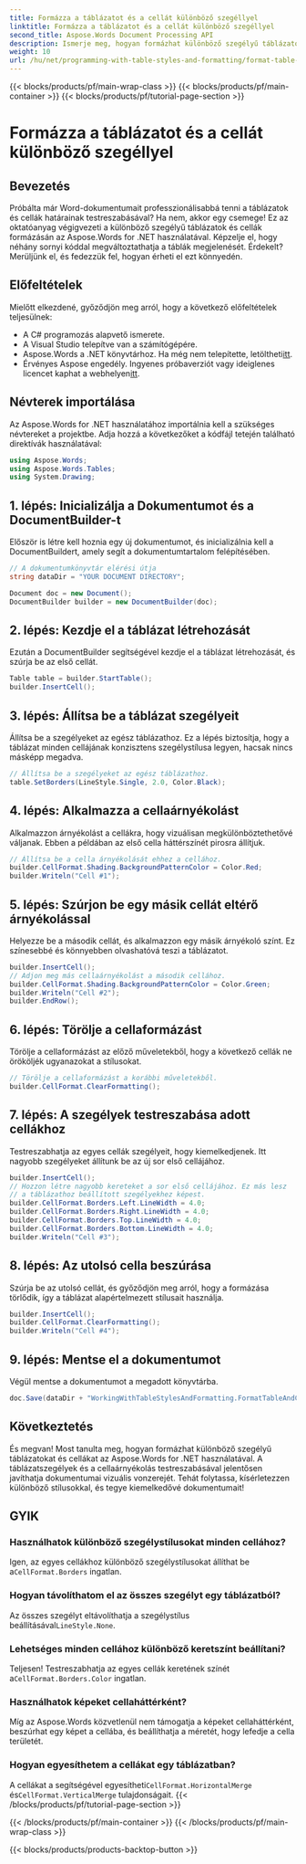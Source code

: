 ```yaml
---
title: Formázza a táblázatot és a cellát különböző szegéllyel
linktitle: Formázza a táblázatot és a cellát különböző szegéllyel
second_title: Aspose.Words Document Processing API
description: Ismerje meg, hogyan formázhat különböző szegélyű táblázatokat és cellákat az Aspose.Words for .NET használatával. Javítsa Word-dokumentumait testreszabott táblázatstílusokkal és cellaárnyékolással.
weight: 10
url: /hu/net/programming-with-table-styles-and-formatting/format-table-and-cell-with-different-borders/
---
```


{{< blocks/products/pf/main-wrap-class >}}
{{< blocks/products/pf/main-container >}}
{{< blocks/products/pf/tutorial-page-section >}}

# Formázza a táblázatot és a cellát különböző szegéllyel

## Bevezetés

Próbálta már Word-dokumentumait professzionálisabbá tenni a táblázatok és cellák határainak testreszabásával? Ha nem, akkor egy csemege! Ez az oktatóanyag végigvezeti a különböző szegélyű táblázatok és cellák formázásán az Aspose.Words for .NET használatával. Képzelje el, hogy néhány sornyi kóddal megváltoztathatja a táblák megjelenését. Érdekelt? Merüljünk el, és fedezzük fel, hogyan érheti el ezt könnyedén.

## Előfeltételek

Mielőtt elkezdené, győződjön meg arról, hogy a következő előfeltételek teljesülnek:
- A C# programozás alapvető ismerete.
- A Visual Studio telepítve van a számítógépére.
-  Aspose.Words a .NET könyvtárhoz. Ha még nem telepítette, letöltheti[itt](https://releases.aspose.com/words/net/).
-  Érvényes Aspose engedély. Ingyenes próbaverziót vagy ideiglenes licencet kaphat a webhelyen[itt](https://purchase.aspose.com/temporary-license/).

## Névterek importálása

Az Aspose.Words for .NET használatához importálnia kell a szükséges névtereket a projektbe. Adja hozzá a következőket a kódfájl tetején található direktívák használatával:

```csharp
using Aspose.Words;
using Aspose.Words.Tables;
using System.Drawing;
```

## 1. lépés: Inicializálja a Dokumentumot és a DocumentBuilder-t

Először is létre kell hoznia egy új dokumentumot, és inicializálnia kell a DocumentBuildert, amely segít a dokumentumtartalom felépítésében. 

```csharp
// A dokumentumkönyvtár elérési útja
string dataDir = "YOUR DOCUMENT DIRECTORY";

Document doc = new Document();
DocumentBuilder builder = new DocumentBuilder(doc);
```

## 2. lépés: Kezdje el a táblázat létrehozását

Ezután a DocumentBuilder segítségével kezdje el a táblázat létrehozását, és szúrja be az első cellát.

```csharp
Table table = builder.StartTable();
builder.InsertCell();
```

## 3. lépés: Állítsa be a táblázat szegélyeit

Állítsa be a szegélyeket az egész táblázathoz. Ez a lépés biztosítja, hogy a táblázat minden cellájának konzisztens szegélystílusa legyen, hacsak nincs másképp megadva.

```csharp
// Állítsa be a szegélyeket az egész táblázathoz.
table.SetBorders(LineStyle.Single, 2.0, Color.Black);
```

## 4. lépés: Alkalmazza a cellaárnyékolást

Alkalmazzon árnyékolást a cellákra, hogy vizuálisan megkülönböztethetővé váljanak. Ebben a példában az első cella háttérszínét pirosra állítjuk.


```csharp
// Állítsa be a cella árnyékolását ehhez a cellához.
builder.CellFormat.Shading.BackgroundPatternColor = Color.Red;
builder.Writeln("Cell #1");
```

## 5. lépés: Szúrjon be egy másik cellát eltérő árnyékolással

Helyezze be a második cellát, és alkalmazzon egy másik árnyékoló színt. Ez színesebbé és könnyebben olvashatóvá teszi a táblázatot.

```csharp
builder.InsertCell();
// Adjon meg más cellaárnyékolást a második cellához.
builder.CellFormat.Shading.BackgroundPatternColor = Color.Green;
builder.Writeln("Cell #2");
builder.EndRow();
```

## 6. lépés: Törölje a cellaformázást

Törölje a cellaformázást az előző műveletekből, hogy a következő cellák ne örököljék ugyanazokat a stílusokat.


```csharp
// Törölje a cellaformázást a korábbi műveletekből.
builder.CellFormat.ClearFormatting();
```

## 7. lépés: A szegélyek testreszabása adott cellákhoz

Testreszabhatja az egyes cellák szegélyeit, hogy kiemelkedjenek. Itt nagyobb szegélyeket állítunk be az új sor első cellájához.

```csharp
builder.InsertCell();
// Hozzon létre nagyobb kereteket a sor első cellájához. Ez más lesz
// a táblázathoz beállított szegélyekhez képest.
builder.CellFormat.Borders.Left.LineWidth = 4.0;
builder.CellFormat.Borders.Right.LineWidth = 4.0;
builder.CellFormat.Borders.Top.LineWidth = 4.0;
builder.CellFormat.Borders.Bottom.LineWidth = 4.0;
builder.Writeln("Cell #3");
```

## 8. lépés: Az utolsó cella beszúrása

Szúrja be az utolsó cellát, és győződjön meg arról, hogy a formázása törlődik, így a táblázat alapértelmezett stílusait használja.

```csharp
builder.InsertCell();
builder.CellFormat.ClearFormatting();
builder.Writeln("Cell #4");
```

## 9. lépés: Mentse el a dokumentumot

Végül mentse a dokumentumot a megadott könyvtárba.

```csharp
doc.Save(dataDir + "WorkingWithTableStylesAndFormatting.FormatTableAndCellWithDifferentBorders.docx");
```

## Következtetés

És megvan! Most tanulta meg, hogyan formázhat különböző szegélyű táblázatokat és cellákat az Aspose.Words for .NET használatával. A táblázatszegélyek és a cellaárnyékolás testreszabásával jelentősen javíthatja dokumentumai vizuális vonzerejét. Tehát folytassa, kísérletezzen különböző stílusokkal, és tegye kiemelkedővé dokumentumait!

## GYIK

### Használhatok különböző szegélystílusokat minden cellához?
 Igen, az egyes cellákhoz különböző szegélystílusokat állíthat be a`CellFormat.Borders` ingatlan.

### Hogyan távolíthatom el az összes szegélyt egy táblázatból?
 Az összes szegélyt eltávolíthatja a szegélystílus beállításával`LineStyle.None`.

### Lehetséges minden cellához különböző keretszínt beállítani?
 Teljesen! Testreszabhatja az egyes cellák keretének színét a`CellFormat.Borders.Color` ingatlan.

### Használhatok képeket cellaháttérként?
Míg az Aspose.Words közvetlenül nem támogatja a képeket cellaháttérként, beszúrhat egy képet a cellába, és beállíthatja a méretét, hogy lefedje a cella területét.

### Hogyan egyesíthetem a cellákat egy táblázatban?
 A cellákat a segítségével egyesítheti`CellFormat.HorizontalMerge` és`CellFormat.VerticalMerge` tulajdonságait.
{{< /blocks/products/pf/tutorial-page-section >}}

{{< /blocks/products/pf/main-container >}}
{{< /blocks/products/pf/main-wrap-class >}}

{{< blocks/products/products-backtop-button >}}
